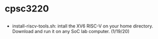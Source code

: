 # cpsc3220

## 
+ install-riscv-tools.sh: intall the XV6 RISC-V on your home directory. Download and run it on any SoC lab computer. (1/19/20)
